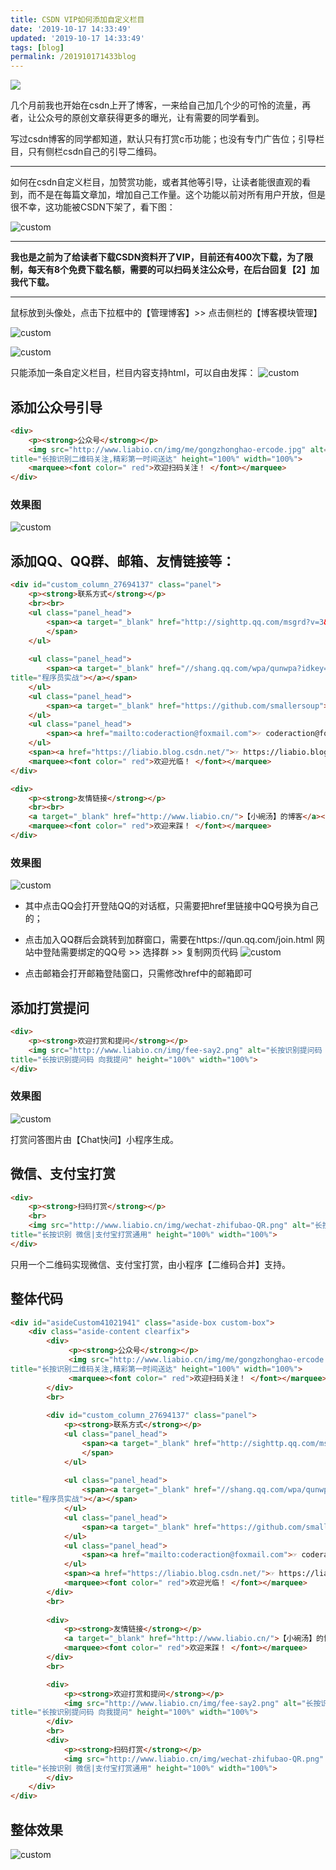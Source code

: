 ```yaml
---
title: CSDN VIP如何添加自定义栏目
date: '2019-10-17 14:33:49'
updated: '2019-10-17 14:33:49'
tags: [blog]
permalink: /201910171433blog
---
```

![](https://img.hacpai.com/bing/20180806.jpg?imageView2/1/w/960/h/540/interlace/1/q/100)

几个月前我也开始在csdn上开了博客，一来给自己加几个少的可怜的流量，再者，让公众号的原创文章获得更多的曝光，让有需要的同学看到。

写过csdn博客的同学都知道，默认只有打赏c币功能；也没有专门广告位；引导栏目，只有侧栏csdn自己的引导二维码。

----

如何在csdn自定义栏目，加赞赏功能，或者其他等引导，让读者能很直观的看到，而不是在每篇文章加，增加自己工作量。这个功能以前对所有用户开放，但是很不幸，这功能被CSDN下架了，看下图：

![custom](https://img-blog.csdnimg.cn/2019101523524513.png?x-oss-process=image/watermark,type_ZmFuZ3poZW5naGVpdGk,shadow_10,text_aHR0cHM6Ly9saWFiaW8uYmxvZy5jc2RuLm5ldA==,size_16,color_FFFFFF,t_70)

----

**我也是之前为了给读者下载CSDN资料开了VIP，目前还有400次下载，为了限制，每天有8个免费下载名额，需要的可以扫码关注公众号，在后台回复【2】加我代下载。**

----

鼠标放到头像处，点击下拉框中的【管理博客】>> 点击侧栏的【博客模块管理】

![custom](https://img-blog.csdnimg.cn/20191015235245852.png?x-oss-process=image/watermark,type_ZmFuZ3poZW5naGVpdGk,shadow_10,text_aHR0cHM6Ly9saWFiaW8uYmxvZy5jc2RuLm5ldA==,size_16,color_FFFFFF,t_70)

![custom](https://img-blog.csdnimg.cn/20191015235246987.png?x-oss-process=image/watermark,type_ZmFuZ3poZW5naGVpdGk,shadow_10,text_aHR0cHM6Ly9saWFiaW8uYmxvZy5jc2RuLm5ldA==,size_16,color_FFFFFF,t_70)

只能添加一条自定义栏目，栏目内容支持html，可以自由发挥：
![custom](https://img-blog.csdnimg.cn/20191015235248215.png?x-oss-process=image/watermark,type_ZmFuZ3poZW5naGVpdGk,shadow_10,text_aHR0cHM6Ly9saWFiaW8uYmxvZy5jc2RuLm5ldA==,size_16,color_FFFFFF,t_70)

## 添加公众号引导
```html
<div>
    <p><strong>公众号</strong></p>
    <img src="http://www.liabio.cn/img/me/gongzhonghao-ercode.jpg" alt="长按识别二维码关注,精彩第一时间送达" ---
title="长按识别二维码关注,精彩第一时间送达" height="100%" width="100%">
    <marquee><font color=" red">欢迎扫码关注！ </font></marquee>
</div>
```
### 效果图
![custom](https://img-blog.csdnimg.cn/20191015235249267.png)

## 添加QQ、QQ群、邮箱、友情链接等：
```html
<div id="custom_column_27694137" class="panel">
    <p><strong>联系方式</strong></p>
    <br><br>
    <ul class="panel_head">
        <span><a target="_blank" href="http://sighttp.qq.com/msgrd?v=3&uin=1939137617&site=&menu=yes">☞ 本人QQ: 1939137617</a>
        </span>
    </ul>
    
    <ul class="panel_head">
        <span><a target="_blank" href="//shang.qq.com/wpa/qunwpa?idkey=1a08adf5d7f9d49a2a83bb0d3b4acf0e94554895e12dc657ecfb88d706d82673"><img border="0" src="//pub.idqqimg.com/wpa/images/group.png" alt="程序员实战" ---
title="程序员实战"></a></span>
    </ul>
    <ul class="panel_head">
        <span><a target="_blank" href="https://github.com/smallersoup">☞ github.com/smallersoup</a></span>
    </ul>
    <ul class="panel_head">
        <span><a href="mailto:coderaction@foxmail.com">☞ coderaction@foxmail.com</a></span>
    </ul>
    <span><a href="https://liabio.blog.csdn.net/">☞ https://liabio.blog.csdn.net/</a></span>
    <marquee><font color=" red">欢迎光临！ </font></marquee>
</div>

<div>
    <p><strong>友情链接</strong></p>
    <br><br>
    <a target="_blank" href="http://www.liabio.cn/">【小碗汤】的博客</a><br><br>
    <marquee><font color=" red">欢迎来踩！ </font></marquee>
</div>
```
### 效果图
![custom](https://img-blog.csdnimg.cn/20191015235249524.png)

* 其中点击QQ会打开登陆QQ的对话框，只需要把href里链接中QQ号换为自己的；

* 点击加入QQ群后会跳转到加群窗口，需要在https://qun.qq.com/join.html 网站中登陆需要绑定的QQ号 >> 选择群 >> 复制网页代码
![custom](https://img-blog.csdnimg.cn/20191015235250148.png?x-oss-process=image/watermark,type_ZmFuZ3poZW5naGVpdGk,shadow_10,text_aHR0cHM6Ly9saWFiaW8uYmxvZy5jc2RuLm5ldA==,size_16,color_FFFFFF,t_70)

* 点击邮箱会打开邮箱登陆窗口，只需修改href中的邮箱即可

## 添加打赏提问
```html
<div>
    <p><strong>欢迎打赏和提问</strong></p>
    <img src="http://www.liabio.cn/img/fee-say2.png" alt="长按识别提问码 向我提问" ---
title="长按识别提问码 向我提问" height="100%" width="100%">
</div>
```

### 效果图
![custom](https://img-blog.csdnimg.cn/20191015235251206.png)

打赏问答图片由【Chat快问】小程序生成。

## 微信、支付宝打赏
```html
<div>
    <p><strong>扫码打赏</strong></p>
    <br>
    <img src="http://www.liabio.cn/img/wechat-zhifubao-QR.png" alt="长按识别 微信|支付宝打赏通用" ---
title="长按识别 微信|支付宝打赏通用" height="100%" width="100%">
</div>
```

只用一个二维码实现微信、支付宝打赏，由小程序【二维码合并】支持。

## 整体代码
```html
<div id="asideCustom41021941" class="aside-box custom-box">
    <div class="aside-content clearfix">
        <div>
             <p><strong>公众号</strong></p>
             <img src="http://www.liabio.cn/img/me/gongzhonghao-ercode.jpg" alt="长按识别二维码关注,精彩第一时间送达" ---
title="长按识别二维码关注,精彩第一时间送达" height="100%" width="100%">
             <marquee><font color=" red">欢迎扫码关注！ </font></marquee>
        </div>
        <br>
        
        <div id="custom_column_27694137" class="panel">
            <p><strong>联系方式</strong></p>
            <ul class="panel_head">
                <span><a target="_blank" href="http://sighttp.qq.com/msgrd?v=3&uin=1939137617&site=&menu=yes">☞ 本人QQ: 1939137617</a>
                </span>
            </ul>
            
            <ul class="panel_head">
                <span><a target="_blank" href="//shang.qq.com/wpa/qunwpa?idkey=1a08adf5d7f9d49a2a83bb0d3b4acf0e94554895e12dc657ecfb88d706d82673"><img border="0" src="//pub.idqqimg.com/wpa/images/group.png" alt="程序员实战" ---
title="程序员实战"></a></span>
            </ul>
            <ul class="panel_head">
                <span><a target="_blank" href="https://github.com/smallersoup">☞ github.com/smallersoup</a></span>
            </ul>
            <ul class="panel_head">
                <span><a href="mailto:coderaction@foxmail.com">☞ coderaction@foxmail.com</a></span>
            </ul>
            <span><a href="https://liabio.blog.csdn.net/">☞ https://liabio.blog.csdn.net/</a></span>
            <marquee><font color=" red">欢迎光临！ </font></marquee>
        </div>
        <br>
        
        <div>
            <p><strong>友情链接</strong></p>
            <a target="_blank" href="http://www.liabio.cn/">【小碗汤】的博客</a><br><br>
            <marquee><font color=" red">欢迎来踩！ </font></marquee>
        </div>
        <br>

        <div>
            <p><strong>欢迎打赏和提问</strong></p>
            <img src="http://www.liabio.cn/img/fee-say2.png" alt="长按识别提问码 向我提问" ---
title="长按识别提问码 向我提问" height="100%" width="100%">
        </div>
        <br>
        <div>
            <p><strong>扫码打赏</strong></p>
            <img src="http://www.liabio.cn/img/wechat-zhifubao-QR.png" alt="长按识别 微信|支付宝打赏通用" ---
title="长按识别 微信|支付宝打赏通用" height="100%" width="100%">
        </div>
    </div>
</div>
```


## 整体效果
![custom](https://img-blog.csdnimg.cn/20191015235253724.png)



